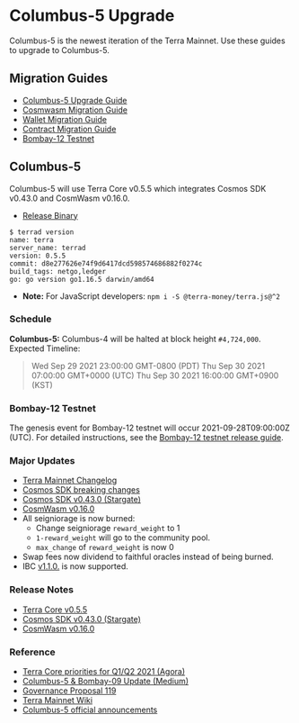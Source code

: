 # Columbus-5 Upgrade

Columbus-5 is the newest iteration of the Terra Mainnet. Use these guides to upgrade to Columbus-5.

## Migration Guides

- [Columbus-5 Upgrade Guide](https://github.com/terra-money/mainnet/wiki/Columbus-5-Upgrade-Instructions)
- [Cosmwasm Migration Guide](https://github.com/CosmWasm/cosmwasm/blob/main/MIGRATING.md)
- [Wallet Migration Guide](https://github.com/terra-money/mainnet/wiki/Columbus-5-Wallet-Migration-Guide)
- [Contract Migration Guide](https://github.com/terra-money/mainnet/wiki/Columbus-5-Contract-Migration-Guide)
- [Bombay-12 Testnet](https://github.com/terra-money/testnet/tree/master/bombay-12)

## Columbus-5

Columbus-5 will use Terra Core v0.5.5 which integrates Cosmos SDK v0.43.0 and CosmWasm v0.16.0.

- [Release Binary](https://github.com/terra-money/core/releases/tag/v0.5.5)

```
$ terrad version
name: terra
server_name: terrad
version: 0.5.5
commit: d8e277626e74f9d6417dcd598574686882f0274c
build_tags: netgo,ledger
go: go version go1.16.5 darwin/amd64
```

- **Note:** For JavaScript developers: `npm i -S @terra-money/terra.js@^2`

### Schedule
**Columbus-5:** Columbus-4 will be halted at block height `#4,724,000`.  
Expected Timeline:

>Wed Sep 29 2021 23:00:00 GMT-0800 (PDT)
Thu Sep 30 2021 07:00:00 GMT+0000 (UTC)
Thu Sep 30 2021 16:00:00 GMT+0900 (KST)

### Bombay-12 Testnet

The genesis event for Bombay-12 testnet will occur 2021-09-28T09:00:00Z (UTC).
For detailed instructions, see the [Bombay-12 testnet release guide](https://github.com/terra-money/testnet/tree/master/bombay-12).

### Major Updates

- [Terra Mainnet Changelog](https://github.com/terra-money/core/blob/main/CHANGELOG.md)
- [Cosmos SDK breaking changes](https://docs.cosmos.network/master/migrations/rest.html)
- [Cosmos SDK v0.43.0 (Stargate)](https://github.com/cosmos/cosmos-sdk/releases/tag/v0.43.0)
- [CosmWasm v0.16.0](https://github.com/CosmWasm/cosmwasm/releases/tag/v0.16.0)
- All seigniorage is now burned:
  - Change seigniorage `reward_weight` to 1
  - `1-reward_weight` will go to the community pool.
  - `max_change` of `reward_weight` is now 0
- Swap fees now dividend to faithful oracles instead of being burned.
- IBC [v1.1.0.](https://github.com/cosmos/ibc-go/releases/tag/v1.1.0) is now supported.

### Release Notes

- [Terra Core v0.5.5](https://github.com/terra-money/core/releases/tag/v0.5.5)  
- [Cosmos SDK v0.43.0 (Stargate)](https://github.com/cosmos/cosmos-sdk/releases/tag/v0.43.0)  
- [CosmWasm v0.16.0](https://github.com/CosmWasm/cosmwasm/releases/tag/v0.16.0)  

### Reference

- [Terra Core priorities for Q1/Q2 2021 (Agora)](https://agora.terra.money/t/terra-core-priorities-for-q1-q2-2021/388)
- [Columbus-5 & Bombay-09 Update (Medium)](https://medium.com/terra-money/columbus-5-bombay-09-update-4fdf94da0fe6)
- [Governance Proposal 119](https://station.terra.money/proposal/119)
- [Terra Mainnet Wiki](https://github.com/terra-money/mainnet/wiki)
- [Columbus-5 official announcements](https://github.com/terra-money/mainnet/wiki/Columbus-5-Official-Announcements)
